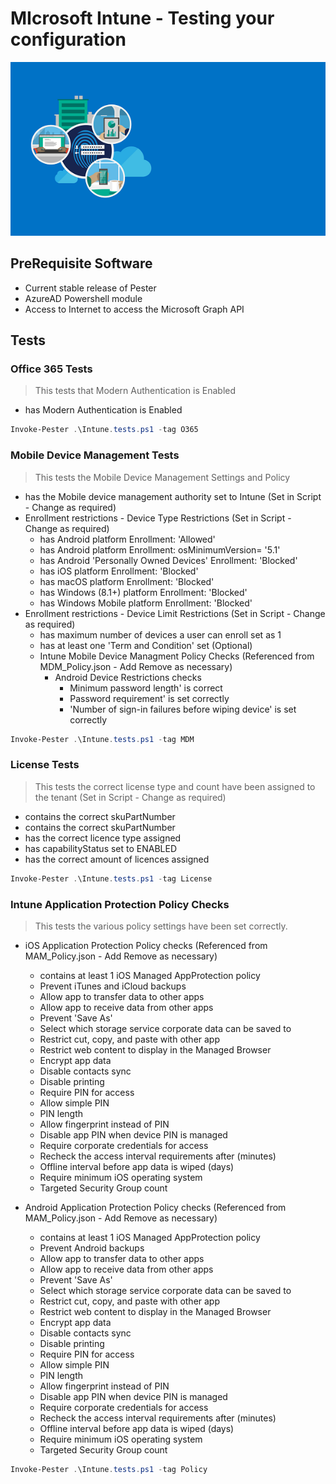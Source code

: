 # MIcrosoft Intune - Testing your configuration
![Intune](./media/Sign_In.png)

## PreRequisite Software
- Current stable release of Pester
- AzureAD Powershell module
- Access to Internet to access the Microsoft Graph API

## Tests

### Office 365 Tests
> This tests that Modern Authentication is Enabled
- has Modern Authentication is Enabled

```powershell
Invoke-Pester .\Intune.tests.ps1 -tag O365
```

### Mobile Device Management Tests
> This tests the Mobile Device Management Settings and Policy 
- has the Mobile device management authority set to Intune (Set in Script - Change as required)
- Enrollment restrictions - Device Type Restrictions (Set in Script - Change as required)
  -  has Android platform Enrollment: 'Allowed' 
  -  has Android platform Enrollment: osMinimumVersion= '5.1' 
  - has Android 'Personally Owned Devices' Enrollment: 'Blocked' 
  - has iOS platform Enrollment: 'Blocked' 
  - has macOS platform Enrollment: 'Blocked' 
  - has Windows (8.1+) platform Enrollment: 'Blocked' 
  - has Windows Mobile platform Enrollment: 'Blocked'
- Enrollment restrictions - Device Limit Restrictions (Set in Script - Change as required)
  - has maximum number of devices a user can enroll set as 1
  - has at least one 'Term and Condition' set (Optional)
  - Intune Mobile Device Managment Policy Checks (Referenced from MDM_Policy.json - Add Remove as necessary)
    - Android Device Restrictions checks
      - Minimum password length' is correct
      - Password requirement' is set correctly
      - 'Number of sign-in failures before wiping device' is set correctly

```powershell
Invoke-Pester .\Intune.tests.ps1 -tag MDM
```

### License Tests
> This tests the correct license type and count have been assigned to the tenant (Set in Script - Change as required)
- contains the correct skuPartNumber
- contains the correct skuPartNumber
- has the correct licence type assigned
- has capabilityStatus set to ENABLED
- has the correct amount of licences assigned


```powershell
Invoke-Pester .\Intune.tests.ps1 -tag License
```

### Intune Application Protection Policy Checks
> This tests the various policy settings have been set correctly.
- iOS Application Protection Policy checks  (Referenced from MAM_Policy.json - Add Remove as necessary)
  - contains at least 1 iOS Managed AppProtection policy
  - Prevent iTunes and iCloud backups
  - Allow app to transfer data to other apps
  - Allow app to receive data from other apps
  - Prevent 'Save As'
  - Select which storage service corporate data can be saved to
  - Restrict cut, copy, and paste with other app
  - Restrict web content to display in the Managed Browser
  - Encrypt app data
  - Disable contacts sync
  - Disable printing
  - Require PIN for access
  - Allow simple PIN
  - PIN length
  - Allow fingerprint instead of PIN
  - Disable app PIN when device PIN is managed
  - Require corporate credentials for access
  - Recheck the access interval requirements after (minutes)
  - Offline interval before app data is wiped (days)
  - Require minimum iOS operating system
  - Targeted Security Group count

- Android Application Protection Policy checks  (Referenced from MAM_Policy.json - Add Remove as necessary)
  - contains at least 1 iOS Managed AppProtection policy
  - Prevent Android backups
  - Allow app to transfer data to other apps
  - Allow app to receive data from other apps
  - Prevent 'Save As'
  - Select which storage service corporate data can be saved to
  - Restrict cut, copy, and paste with other app
  - Restrict web content to display in the Managed Browser
  - Encrypt app data
  - Disable contacts sync
  - Disable printing
  - Require PIN for access
  - Allow simple PIN
  - PIN length
  - Allow fingerprint instead of PIN
  - Disable app PIN when device PIN is managed
  - Require corporate credentials for access
  - Recheck the access interval requirements after (minutes)
  - Offline interval before app data is wiped (days)
  - Require minimum iOS operating system
  - Targeted Security Group count

```powershell
Invoke-Pester .\Intune.tests.ps1 -tag Policy
```


